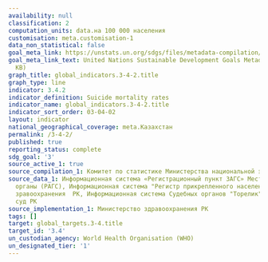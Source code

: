 ```yaml
---
availability: null
classification: 2
computation_units: data.на 100 000 населения
customisation: meta.customisation-1
data_non_statistical: false
goal_meta_link: https://unstats.un.org/sdgs/files/metadata-compilation/Metadata-Goal-3.pdf
goal_meta_link_text: United Nations Sustainable Development Goals Metadata (PDF 65.1
  KB)
graph_title: global_indicators.3-4-2.title
graph_type: line
indicator: 3.4.2
indicator_definition: Suicide mortality rates
indicator_name: global_indicators.3-4-2.title
indicator_sort_order: 03-04-02
layout: indicator
national_geographical_coverage: meta.Казахстан
permalink: /3-4-2/
published: true
reporting_status: complete
sdg_goal: '3'
source_active_1: true
source_compilation_1: Комитет по статистике Министерства национальной экономики РК
source_data_1: Информационная система «Регистрационный пункт ЗАГС» Местные исполнительные
  органы (РАГС), Информационная система "Регистр прикрепленного населения" Министерство
  зравоохранения  РК, Информационная система Судебных органов "Торелик" Верховный
  суд РК
source_implementation_1: Министерство здравоохранения РК
tags: []
target: global_targets.3-4.title
target_id: '3.4'
un_custodian_agency: World Health Organisation (WHO)
un_designated_tier: '1'
---
```

